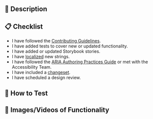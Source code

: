 <!-- Please provide a descriptive title for your Pull Request above.  -->

## 🚀 Description

<!-- Please provide a description of the changes in your Pull Request, in particular the motivation for the changes. -->

## 📋 Checklist

<!-- Please ensure you've gone through this checklist before adding reviewers. -->

- I have followed the [Contributing Guidelines](https://github.com/crowdstrike/glide-core/blob/main/CONTRIBUTING.md).
- I have added tests to cover new or updated functionality.
- I have added or updated Storybook stories.
- I have [localized](https://lit.dev/docs/localization/overview/) new strings.
- I have followed the [ARIA Authoring Practices Guide](https://www.w3.org/WAI/ARIA/apg/patterns/) or met with the Accessibility Team.
- I have included a [changeset](https://github.com/CrowdStrike/glide-core/blob/main/CONTRIBUTING.md#versioning-a-package).
- I have scheduled a design review.

## 🔬 How to Test

<!-- Please provide steps to test the functionality added/updated/removed. Preview URLs are generated with each build. -->

## 📸 Images/Videos of Functionality

<!-- For visual changes, it's extremely helpful to include screenshots, gifs, or videos of what has changed.  Before and After images are ideal when adjusting styling. -->
